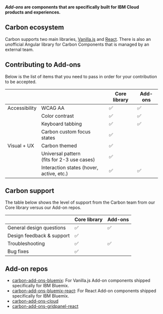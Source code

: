 **_Add-ons_ are components that are specifically built for IBM Cloud products and experiences.**


## Carbon ecosystem
Carbon supports two main libraries, [Vanilla.js](https://github.com/carbon-design-system/carbon-components) and [React](https://github.com/carbon-design-system/carbon-components-react). There is also an unofficial Angular library for Carbon Components that is managed by an external team.

## Contributing to Add-ons
Below is the list of items that you need to pass in order for your contribution to be accepted.


|                  |                        | Core library   | Add-ons |
|------------------|------------------------|----------------|---------|
| Accessibility    | WCAG AA                |  ✅            | ✅       |
|                  | Color contrast         |  ✅            | ✅       |
|                  | Keyboard tabbing       |  ✅            | ✅       |
|                  | Carbon custom focus states           |  ✅            |        |
| Visual + UX      | Carbon themed          |  ✅            |          |
|                  | Universal pattern <br>(fits for 2-3 use cases) | ✅          |     |
|                  | Interaction states (hover, active, etc.)     | ✅             | ✅           |


## Carbon support

The table below shows the level of support from the Carbon team from our Core library versus our Add-on repos.

|                  | Core library      | Add-ons   |
|------------------|-------------------|-----------|
| General design questions  |  ✅      | ✅         |
| Design feedback & support |  ✅      |            |
| Troubleshooting           |  ✅      | ✅         |
| Bug fixes                 |  ✅      |            |



## Add-on repos
* [carbon-add-ons-bluemix](https://github.com/carbon-design-system/carbon-addons-bluemix): For Vanilla.js Add-on components shipped specifically for IBM Bluemix.
* [carbon-add-ons-bluemix-react](https://github.com/carbon-design-system/carbon-addons-bluemix-react): For React Add-on components shipped specifically for IBM Bluemix.
* [carbon-add-ons-cloud](https://github.com/carbon-design-system/carbon-addons-cloud)
* [carbon-add-ons-gridpanel-react](https://github.com/carbon-design-system/carbon-addons-gridpanel-react)
